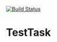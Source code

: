 
[![Build Status](https://travis-ci.com/EvgeniyMoshnik/TestTask.svg?branch=master)](https://travis-ci.com/EvgeniyMoshnik/TestTask)
# TestTask

